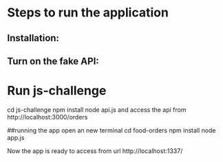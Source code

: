 Steps to run the application
============

## Installation: 

## Turn on the fake API:
# Run js-challenge 
cd js-challenge
npm install
node api.js and access the api from  http://localhost:3000/orders


##running the app
open an new terminal
cd food-orders
npm install
node app.js

Now the app is ready to access from url http://localhost:1337/

 
